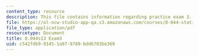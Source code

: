 ```yaml
---
content_type: resource
description: This file contains information regarding practice exam 3.
file: https://ol-ocw-studio-app-qa.s3.amazonaws.com/courses/8-044-statistical-physics-i-spring-2013/c542fdb991451a979789bdd6703be369_MIT8_044S14_exam3_04.pdf
file_type: application/pdf
resourcetype: Document
title: 8.044s13 Exam3
uid: c542fdb9-9145-1a97-9789-bdd6703be369
---
```

